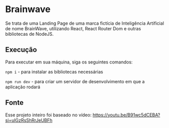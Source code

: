 # Brainwave

Se trata de uma Landing Page de uma marca fictícia de Inteligência Artificial de nome BrainWave, utilizando React, React Router Dom e outras bibliotecas de NodeJS.

## Execução

Para executar em sua máquina, siga os seguintes comandos:

`npm i` - para instalar as bibliotecas necessárias

`npm run dev` - para criar um servidor de desenvolvimento em que a aplicação rodará

## Fonte

Esse projeto inteiro foi baseado no vídeo: https://youtu.be/B91wc5dCEBA?si=ulGzRsShRrJeUBFh
